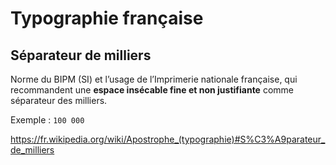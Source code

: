 # Typographie française

## Séparateur de milliers

Norme du BIPM (SI) et l’usage de l’Imprimerie nationale française, qui recommandent une **espace insécable fine et non justifiante** comme séparateur des milliers.

Exemple : `100 000`

https://fr.wikipedia.org/wiki/Apostrophe_(typographie)#S%C3%A9parateur_de_milliers
